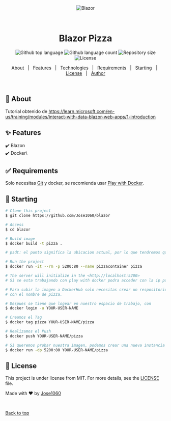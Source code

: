 <div align="center" id="top"> 
  <img src="https://thumbs.gfycat.com/WeightyDopeyCats-size_restricted.gif" alt="Blazor"/>

&#xa0;

  <!-- <a href="https://blazor.netlify.app">Demo</a> -->
</div>

<h1 align="center">Blazor Pizza</h1>

<p align="center">
  <img alt="Github top language" src="https://img.shields.io/github/languages/top/Jose1060/blazor?color=56BEB8">

  <img alt="Github language count" src="https://img.shields.io/github/languages/count/Jose1060/blazor?color=56BEB8">

  <img alt="Repository size" src="https://img.shields.io/github/repo-size/Jose1060/blazor?color=56BEB8">

  <img alt="License" src="https://img.shields.io/github/license/{Jose1060/blazor?color=56BEB8">

  <!-- <img alt="Github issues" src="https://img.shields.io/github/issues/{{YOUR_GITHUB_USERNAME}}/blazor?color=56BEB8" /> -->

  <!-- <img alt="Github forks" src="https://img.shields.io/github/forks/{{YOUR_GITHUB_USERNAME}}/blazor?color=56BEB8" /> -->

  <!-- <img alt="Github stars" src="https://img.shields.io/github/stars/{{YOUR_GITHUB_USERNAME}}/blazor?color=56BEB8" /> -->
</p>

<!-- Status -->

<!-- <h4 align="center">
	🚧  Blazor 🚀 Under construction...  🚧
</h4>

<hr> -->

<p align="center">
  <a href="#dart-about">About</a> &#xa0; | &#xa0; 
  <a href="#sparkles-features">Features</a> &#xa0; | &#xa0;
  <a href="#rocket-technologies">Technologies</a> &#xa0; | &#xa0;
  <a href="#white_check_mark-requirements">Requirements</a> &#xa0; | &#xa0;
  <a href="#checkered_flag-starting">Starting</a> &#xa0; | &#xa0;
  <a href="#memo-license">License</a> &#xa0; | &#xa0;
  <a href="https://github.com/{{YOUR_GITHUB_USERNAME}}" target="_blank">Author</a>
</p>

<br>

## :dart: About

Tutorial obtenido de https://learn.microsoft.com/en-us/training/modules/interact-with-data-blazor-web-apps/1-introduction

## :sparkles: Features

:heavy_check_mark: Blazon\
:heavy_check_mark: Docker\

## :white_check_mark: Requirements

Solo necesitas [Git](https://git-scm.com) y docker, se recomienda usar [Play with Docker](https://labs.play-with-docker.com/).

## :checkered_flag: Starting

```bash
# Clone this project
$ git clone https://github.com/Jose1060/blazor

# Access
$ cd blazor

# Build image
$ docker build -t pizza .

# psdt: el punto significa la ubicacion actual, por lo que tendremos que estar en la misma carpeta que se encuentra el dockerfile en la consola :v

# Run the project
$ docker run -it --rm -p 5200:80 --name pizzacontainer pizza

# The server will initialize in the <http://localhost:5200>
# Si se esta trabajando con play with docker podra acceder con la ip publica que nos ofrece este

# Para subir la imagen a DockerHub solo necesitas crear un respositorio nuevo, en este caso se creara
# con el nombre de pizza.

# Despues se tiene que logear en nuestro espacio de trabajo, con
$ docker login -u YOUR-USER-NAME

# Creamos el Tag
$ docker tag pizza YOUR-USER-NAME/pizza

# Realizamos el Push
$ docker push YOUR-USER-NAME/pizza

# Si queremos probar nuestra imagen, podemos crear una nueva instancia y utilizar el comando
$ docker run -dp 5200:80 YOUR-USER-NAME/pizza

```

## :memo: License

This project is under license from MIT. For more details, see the [LICENSE](LICENSE.md) file.

Made with :heart: by <a href="https://github.com/Jose1060" target="_blank">Jose1060</a>

&#xa0;

<a href="#top">Back to top</a>
